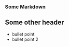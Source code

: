 ### Some Markdown
## Some other header

* bullet point
* bullet point 2

<!-- Comments -->
<!-- ! Comments -->
<!-- * Comments -->
<!-- ? Comments -->
<!-- ^ Comments -->
<!--
  TODO Comments
  ~ Comments
  & Comments 
-->